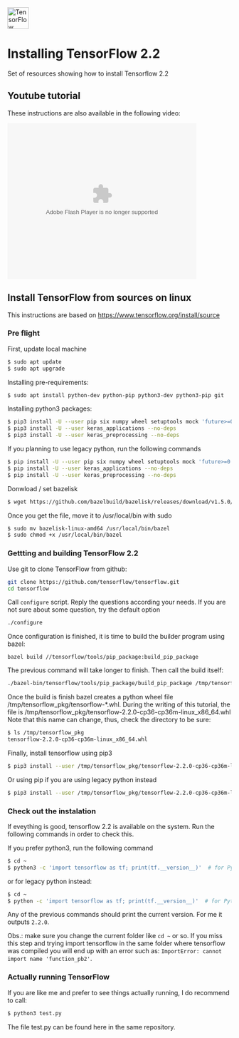 <img src="https://www.gstatic.com/devrel-devsite/prod/v6d9a9c4ff910e26303d2496259d58a0deebff25b965fe32e6f4478e776a03445/tensorflow/images/lockup.svg" height="48" title="TensorFlow Logo">

# Installing TensorFlow 2.2
Set of resources showing how to install Tensorflow 2.2

## Youtube tutorial

These instructions are also available in the following video:

<object width="425" height="350">
  <param name="movie" value="https://www.youtube.com/watch?v=I83epddUgHg" />
  <param name="wmode" value="transparent" />
  <embed src="https://www.youtube.com/watch?v=I83epddUgHg"
         type="application/x-shockwave-flash"
         wmode="transparent" width="425" height="350" />
</object>

## Install TensorFlow from sources on linux

This instructions are based on https://www.tensorflow.org/install/source

### Pre flight

First, update local machine

```bash
$ sudo apt update
$ sudo apt upgrade
```
Installing pre-requirements:

```bash
$ sudo apt install python-dev python-pip python3-dev python3-pip git
```
Installing python3 packages:

```bash
$ pip3 install -U --user pip six numpy wheel setuptools mock 'future>=0.17.1'
$ pip3 install -U --user keras_applications --no-deps
$ pip3 install -U --user keras_preprocessing --no-deps
```
If you planning to use legacy python, run the following commands 

```bash
$ pip install -U --user pip six numpy wheel setuptools mock 'future>=0.17.1'
$ pip install -U --user keras_applications --no-deps
$ pip install -U --user keras_preprocessing --no-deps
```

Donwload / set bazelisk

```bash
$ wget https://github.com/bazelbuild/bazelisk/releases/download/v1.5.0/bazelisk-linux-amd64
```
Once you get the file, move it to /usr/local/bin with sudo
```bash
$ sudo mv bazelisk-linux-amd64 /usr/local/bin/bazel
$ sudo chmod +x /usr/local/bin/bazel
```

### Gettting and building TensorFlow 2.2

Use git to clone TensorFlow from github:
```bash
git clone https://github.com/tensorflow/tensorflow.git
cd tensorflow
```

Call `configure` script. Reply the questions according your needs.
If you are not sure about some question, try the default option
```bash
./configure
```

Once configuration is finished, it is time to build the builder program using bazel:
```bazel
bazel build //tensorflow/tools/pip_package:build_pip_package
```

The previous command will take longer to finish. Then call the build itself:
```bash
./bazel-bin/tensorflow/tools/pip_package/build_pip_package /tmp/tensorflow_pkg
```

Once the build is finish bazel creates a python wheel file /tmp/tensorflow_pkg/tensorflow-\*.whl.
During the writing of this tutorial, the file is /tmp/tensorflow_pkg/tensorflow-2.2.0-cp36-cp36m-linux_x86_64.whl
Note that this name can change, thus,  check the directory to be sure:

```bash
$ ls /tmp/tensorflow_pkg
tensorflow-2.2.0-cp36-cp36m-linux_x86_64.whl
```

Finally, install tensorflow using pip3
```bash
$ pip3 install --user /tmp/tensorflow_pkg/tensorflow-2.2.0-cp36-cp36m-linux_x86_64.whl
```
Or using pip if you are using legacy python instead
```bash
$ pip3 install --user /tmp/tensorflow_pkg/tensorflow-2.2.0-cp36-cp36m-linux_x86_64.whl
```

### Check out the instalation

If eveything is good, tensorflow 2.2 is available on the system. Run the following commands in order to check this.

If you prefer python3, run the following command
```bash
$ cd ~
$ python3 -c 'import tensorflow as tf; print(tf.__version__)'  # for Python 3
```

or for legacy python instead:
```bash
$ cd ~
$ python -c 'import tensorflow as tf; print(tf.__version__)'  # for Python 2
```

Any of the previous commands should print the current version. For me it outputs `2.2.0`.

Obs.: make sure you change the current folder like `cd ~` or so. If you miss this step and trying import tensorflow in the same folder where tensorflow was compiled you will end up with an error such as: `ImportError: cannot import name 'function_pb2'`.

### Actually running TensorFlow

If you are like me and prefer to see things actually running, I do recommend to call:

```bash
$ python3 test.py
```

The file test.py can be found here in the same repository.
